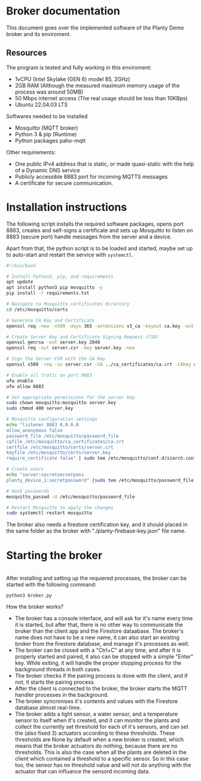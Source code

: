 # Broker documentation

This document goes over the implemented software of the Planty Demo broker and its enviroment.

## Resources

The program is tested and fully working in this enviroment:
- 1vCPU (Intel Skylake (GEN 6) model 85, 2GHz)
- 2GB RAM (Although the measured maximum memory usage of the process was around 50MB)
- 50 Mbps internet access (The real usage should be less than 10KBps)
- Ubuntu 22.04.03 LTS

Softwares needed to be installed
- Mosquitto (MQTT broker)
- Python 3 & pip (Runtime)
 - Python packages paho-mqtt 

Other requirements:
- One public IPv4 address that is static, or made quasi-static with the help of a Dynamic DNS service
- Publicly accessible 8883 port for incoming MQTTS messages
- A certificate for secure communication.

# Installation instructions

The following script installs the required software packages, opens port 8883, creates and self-signs a certificate and sets up Mosquitto to listen on 8883 (secure port) handle messages from the server and a device.

Apart from that, the python script is to be loaded and started, maybe set up to auto-start and restart the service with `systemctl`.

```bash
#!/bin/bash

# Install Python3, pip, and requirements
apt update
apt install python3 pip mosquitto -y
pip install -r requirements.txt

# Navigate to Mosquitto certificates directory
cd /etc/mosquitto/certs

# Generate CA Key and Certificate
openssl req -new -x509 -days 365 -extensions v3_ca -keyout ca.key -out ../ca_certificates/ca.crt

# Create Server Key and Certificate Signing Request (CSR)
openssl genrsa -out server.key 2048
openssl req -out server.csr -key server.key -new

# Sign the Server CSR with the CA Key
openssl x509 -req -in server.csr -CA ../ca_certificates/ca.crt -CAkey ca.key -CAcreateserial -out server.crt -days 365

# Enable all trafic on port 8883
ufw enable
ufw allow 8883

# Set appropriate permissions for the server key
sudo chown mosquitto:mosquitto server.key
sudo chmod 400 server.key

# Mosquitto configuration settings
echo "listener 8883 0.0.0.0
allow_anonymous false
password_file /etc/mosquitto/password_file
cafile /etc/mosquitto/ca_certificates/ca.crt
certfile /etc/mosquitto/certs/server.crt
keyfile /etc/mosquitto/certs/server.key
require_certificate false" | sudo tee /etc/mosquitto/conf.d/szarch.conf

# Create users
echo "server:secretserverpass
planty_device_1:secretpassword" |sudo tee /etc/mosquitto/password_file

# Hash passwords
mosquitto_passwd -U /etc/mosquitto/password_file

# Restart Mosquitto to apply the changes
sudo systemctl restart mosquitto
```
The broker also needs a firestore certification key, and it should placed in the same folder as the broker with "./planty-firebase-key.json" file name.

# Starting the broker

<br> After installing and setting up the requiered processes, the broker can be started with the following command:
```
python3 broker.py
```
How the broker works?
* The broker has a console interface, and will ask for it's name every time it is started, but after that, there is no other way to communicate the broker than the client app and the Firestore dataabase. The broker's name does not have to be a new name, it can also start an existing broker from the firestore database, and manage it's processes as well.
* The broker can be closed with a "Ctrl+C" at any time, and after it is properly started and paired, it also can be stopped with a simple "Enter" key. While exiting, it will handle the proper stopping process for the background threads in both cases.
* The broker checks if the pairing process is done with the client, and if not, it starts the pairing process.
* After the client is connected to the broker, the broker starts the MQTT handler processes in the background.
* The broker syncronises it's contents and values with the Firestore database almost real-time.
* The broker adds a light sensor, a water sensor, and a temperature sensor to itself when it's created, and it can monitor the plants and collect the currently set threshold for each of it's sensors, and can set the (also fixed 3) actuators according to these thresholds. These thresholds are None by default when a new broker is created, which means that the broker actuators do nothing, because there are no thresholds. This is also the case when all the plants are deleted in the client which contained a threshold to a specific sensor. So in this case too, the sensor has no threshold value and will not do anything with the actuator that can influance the sensord incoming data.
